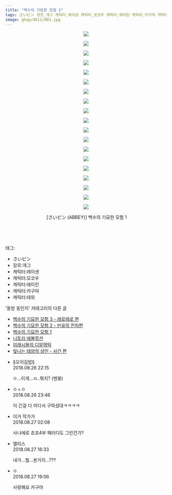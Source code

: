 ```yaml
---
title: "백수의 기묘한 모험 1"
tags: さいピン 장르_개그 캐릭터_레이센 캐릭터_모코우 캐릭터_에이린 캐릭터_카구야 캐릭터_테위 ABBEY 동방_동인지
image: ghap/4611/001.jpg
---
```

<div class="article">
<p style="text-align: center; clear: none; float: none;"><img src="{{ site.nasurl }}/ghap/4611/001.jpg"/></p>
<p style="text-align: center; clear: none; float: none;"><img src="{{ site.nasurl }}/ghap/4611/002.jpg"/></p>
<p style="text-align: center; clear: none; float: none;"><img src="{{ site.nasurl }}/ghap/4611/003.jpg"/></p>
<p style="text-align: center; clear: none; float: none;"><img src="{{ site.nasurl }}/ghap/4611/004.jpg"/></p>
<p style="text-align: center; clear: none; float: none;"><img src="{{ site.nasurl }}/ghap/4611/005.jpg"/></p>
<p style="text-align: center; clear: none; float: none;"><img src="{{ site.nasurl }}/ghap/4611/006.jpg"/></p>
<p style="text-align: center; clear: none; float: none;"><img src="{{ site.nasurl }}/ghap/4611/007.jpg"/></p>
<p style="text-align: center; clear: none; float: none;"><img src="{{ site.nasurl }}/ghap/4611/008.jpg"/></p>
<p style="text-align: center; clear: none; float: none;"><img src="{{ site.nasurl }}/ghap/4611/009.jpg"/></p>
<p style="text-align: center; clear: none; float: none;"><img src="{{ site.nasurl }}/ghap/4611/010.jpg"/></p>
<p style="text-align: center; clear: none; float: none;"><img src="{{ site.nasurl }}/ghap/4611/011.jpg"/></p>
<p style="text-align: center; clear: none; float: none;"><img src="{{ site.nasurl }}/ghap/4611/012.jpg"/></p>
<p style="text-align: center; clear: none; float: none;"><img src="{{ site.nasurl }}/ghap/4611/013.jpg"/></p>
<p style="text-align: center; clear: none; float: none;"><img src="{{ site.nasurl }}/ghap/4611/014.jpg"/></p>
<p style="text-align: center; clear: none; float: none;"><img src="{{ site.nasurl }}/ghap/4611/015.jpg"/></p>
<p style="text-align: center; clear: none; float: none;"><img src="{{ site.nasurl }}/ghap/4611/016.jpg"/></p>
<p style="text-align: center; clear: none; float: none;"><img src="{{ site.nasurl }}/ghap/4611/017.jpg"/></p>
<p style="text-align: center; clear: none; float: none;"><img src="{{ site.nasurl }}/ghap/4611/018.jpg"/></p>
<p style="text-align: center; clear: none; float: none;"><img src="{{ site.nasurl }}/ghap/4611/019.jpg"/></p>
<p style="text-align: center; clear: none; float: none;"> [さいピン (ABBEY)] 백수의 기묘한 모험 1</p>
<p style="text-align: center; clear: none; float: none;"><br/></p>
<p><br/></p>
</div><div class="tagTrail">
<p>태그: </p>
<ul>
<li>さいピン</li>
<li>장르:개그</li>
<li>캐릭터:레이센</li>
<li>캐릭터:모코우</li>
<li>캐릭터:에이린</li>
<li>캐릭터:카구야</li>
<li>캐릭터:테위</li>
</ul>
</div><div class="another">
<p>'동방 동인지' 카테고리의 다른 글</p>
<ul>
<li><a href="/2018-08-26-ghap_4613">백수의 기묘한 모험 3 - 레로레로 편</a></li>
<li><a href="/2018-08-26-ghap_4612">백수의 기묘한 모험 2 - 빈유의 전차편</a></li>
<li><a href="/2018-08-26-ghap_4611">백수의 기묘한 모험 1</a></li>
<li><a href="/2018-08-23-ghap_4609">니토리 에볼루션</a></li>
<li><a href="/2018-08-22-ghap_4605">미래시들의 디알렉틱</a></li>
<li><a href="/2018-08-22-ghap_4604">빛나는 태양의 살인 - 사건 편</a></li>
</ul>
</div><div class="cb_module cb_fluid">
<div class="cb_wrt cb_profile">
<div class="comment">
<ul>
<li class="cb_thumb_off" id="comment15318147">
<div class="cb_comment_area">
<div class="cb_info_area">
<div class="cb_section">
<span class="cb_nick_name">§오이김밥§</span>
</div>
<div class="cb_section">
<span class="cb_date">2018.08.26 22:15 </span>
</div>
</div>
<div class="cb_dsc_comment">
<p class="cb_dsc">
											ㅇ...이게...ㅁ..뭐지? (멘붕)
										</p>
</div>
</div></li>
<li class="cb_thumb_off" id="comment15318184">
<div class="cb_comment_area">
<div class="cb_info_area">
<div class="cb_section">
<span class="cb_nick_name">ㅇㅅㅇ</span>
</div>
<div class="cb_section">
<span class="cb_date">2018.08.26 23:46 </span>
</div>
</div>
<div class="cb_dsc_comment">
<p class="cb_dsc">
											이 긴걸 다 어디서 구하셨대ㅋㅋㅋㅋ
										</p>
</div>
</div></li>
<li class="cb_thumb_off" id="comment15318254">
<div class="cb_comment_area">
<div class="cb_info_area">
<div class="cb_section">
<span class="cb_nick_name">이거 작가가</span>
</div>
<div class="cb_section">
<span class="cb_date">2018.08.27 02:08 </span>
</div>
</div>
<div class="cb_dsc_comment">
<p class="cb_dsc">
											사나에로 죠죠4부 패러디도 그린건가?
										</p>
</div>
</div></li>
<li class="cb_thumb_off" id="comment15318834">
<div class="cb_comment_area">
<div class="cb_info_area">
<div class="cb_section">
<span class="cb_nick_name">앨리스</span>
</div>
<div class="cb_section">
<span class="cb_date">2018.08.27 16:33 </span>
</div>
</div>
<div class="cb_dsc_comment">
<p class="cb_dsc">
											내가...뭘...본거지...???
										</p>
</div>
</div></li>
<li class="cb_thumb_off" id="comment15318998">
<div class="cb_comment_area">
<div class="cb_info_area">
<div class="cb_section">
<span class="cb_nick_name">ㅇ</span>
</div>
<div class="cb_section">
<span class="cb_date">2018.08.27 19:06 </span>
</div>
</div>
<div class="cb_dsc_comment">
<p class="cb_dsc">
											사랑해요 카구야
										</p>
</div>
</div></li>
</ul>
</div>
</div><!-- commentList close -->
</div>
